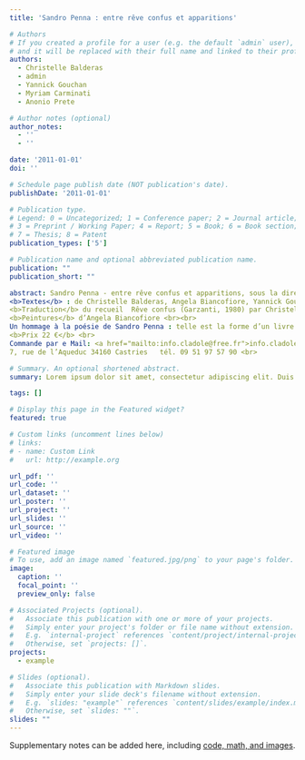 ```yaml
---
title: 'Sandro Penna : entre rêve confus et apparitions'

# Authors
# If you created a profile for a user (e.g. the default `admin` user), write the username (folder name) here
# and it will be replaced with their full name and linked to their profile.
authors:
  - Christelle Balderas
  - admin
  - Yannick Gouchan
  - Myriam Carminati
  - Anonio Prete

# Author notes (optional)
author_notes:
  - ''
  - ''

date: '2011-01-01'
doi: ''

# Schedule page publish date (NOT publication's date).
publishDate: '2011-01-01'

# Publication type.
# Legend: 0 = Uncategorized; 1 = Conference paper; 2 = Journal article;
# 3 = Preprint / Working Paper; 4 = Report; 5 = Book; 6 = Book section;
# 7 = Thesis; 8 = Patent
publication_types: ['5']

# Publication name and optional abbreviated publication name.
publication: ""
publication_short: ""

abstract: Sandro Penna - entre rêve confus et apparitions, sous la direction de Christelle Balderas-Laignelet et Angela Biancofiore <br>
<b>Textes</b> : de Christelle Balderas, Angela Biancofiore, Yannick Gouchan, Myriam Carminati, Anonio Prete <br>
<b>Traduction</b> du recueil  Rêve confus (Garzanti, 1980) par Christelle Balderas-Laignelet <br>
<b>Peintures</b> d’Angela Biancofiore <br><br>
Un hommage à la poésie de Sandro Penna : telle est la forme d’un livre collectif sur la poésie du ‘poète de la légèreté’, poète de l’amour et du chant, à contrecourant de la parole officielle, parole modeste qui se fait résonance, parole da la rencontre qui célèbre la beauté du monde.L’œuvre est immense dans son apparente simplicité, le poème se construit dans une musicalité incantatoire, la parole poétique se rapproche du sens et le suspend. Connaître et faire connaître la poésie de Penna est le but de cet ouvrage qui réunit les travaux de plusieurs chercheurs : les différentes lectures se croisent autour des axes essentiels de l’univers poétique de l’auteur. Pénétrer dans l’univers poétique de Penna signifie non seulement retrouver toute une tradition littéraire italienne, de Dante et Pétrarque jusqu’à Pascoli, Saba et Pasolini mais également entendre, ressentir ces affinités à fleur de peau avec Baudelaire, Rimbaud et Gide ; de manière secrète  ou parfois évidente, l’endécasyllabe structure de l’intérieur le chant, la transgression des règles de la prosodie se greffe sur le terrain d’une vaste tradition poétique. Pourtant, jamais le vers ne se présente en tant que forme pure ou artifice, son apparente simplicité renoue avec la réalité du monde : la poésie est au plus près de la vie. <br><br>
<b>Prix 22 €</b> <br>
Commande par e Mail: <a href="mailto:info.cladole@free.fr">info.cladole@free.fr</a> <br>
7, rue de l’Aqueduc 34160 Castries   tél. 09 51 97 57 90 <br>

# Summary. An optional shortened abstract.
summary: Lorem ipsum dolor sit amet, consectetur adipiscing elit. Duis posuere tellus ac convallis placerat. Proin tincidunt magna sed ex sollicitudin condimentum.

tags: []

# Display this page in the Featured widget?
featured: true

# Custom links (uncomment lines below)
# links:
# - name: Custom Link
#   url: http://example.org

url_pdf: ''
url_code: ''
url_dataset: ''
url_poster: ''
url_project: ''
url_slides: ''
url_source: ''
url_video: ''

# Featured image
# To use, add an image named `featured.jpg/png` to your page's folder.
image:
  caption: ''
  focal_point: ''
  preview_only: false

# Associated Projects (optional).
#   Associate this publication with one or more of your projects.
#   Simply enter your project's folder or file name without extension.
#   E.g. `internal-project` references `content/project/internal-project/index.md`.
#   Otherwise, set `projects: []`.
projects:
  - example

# Slides (optional).
#   Associate this publication with Markdown slides.
#   Simply enter your slide deck's filename without extension.
#   E.g. `slides: "example"` references `content/slides/example/index.md`.
#   Otherwise, set `slides: ""`.
slides: ""
---
```


Supplementary notes can be added here, including [code, math, and images](https://wowchemy.com/docs/writing-markdown-latex/).

